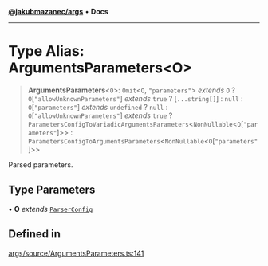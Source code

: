 [**@jakubmazanec/args**](../README.md) • **Docs**

---

# Type Alias: ArgumentsParameters\<O\>

> **ArgumentsParameters**\<`O`\>: `Omit`\<`O`, `"parameters"`\> _extends_ `O` ?
> `O`\[`"allowUnknownParameters"`\] _extends_ `true` ? [`...string[]`] : `null` :
> `O`\[`"parameters"`\] _extends_ `undefined` ? `null` : `O`\[`"allowUnknownParameters"`\] _extends_
> `true` ? `ParametersConfigToVariadicArgumentsParameters`\<`NonNullable`\<`O`\[`"parameters"`\]\>\>
> : `ParametersConfigToArgumentsParameters`\<`NonNullable`\<`O`\[`"parameters"`\]\>\>

Parsed parameters.

## Type Parameters

• **O** _extends_ [`ParserConfig`](ParserConfig.md)

## Defined in

[args/source/ArgumentsParameters.ts:141](https://github.com/jakubmazanec/tools/blob/d628f137f5fc7b1bea261e1e59d468d8339ed884/packages/args/source/ArgumentsParameters.ts#L141)
